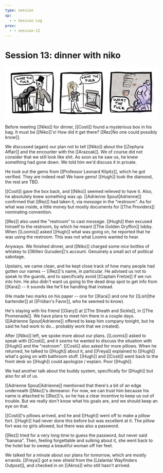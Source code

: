 ```yaml
---
type: session
up:
  - - Session Log
prev:
  - - session-12
---
```


# Session 13: dinner with niko
![](/assets/obsidian/comic%2016.jpeg)

Before meeting [[Niko]] for dinner, [[Costi]] found a mysterious box in his bag. It must be [[Niko]]'s! How did it get there? [[Rez|No one could possibly know]].

We discussed (again) our plan not to tell [[Niko]] about the [[Zephyra Affair]] and the encounter with the [[Arazoak]]. We of course did not consider that we still look like shit. As soon as he saw us, he knew something had gone down. We told him we'd discuss it in private.

He took out the gems from [[Professor Leonard Klipitz]], which he got verified. They are indeed real! We have gems! [[Hugh]] took the diamond, the rest are TBD.

[[Costi]] gave the box back, and [[Niko]] seemed relieved to have it. Also, he absolutely knew something was up. [[Adrienne Spout|Adrienne]] confirmed that [[Rez]] had taken it, via *message* in the "restroom". As for what was inside, a little money but mostly documents for [[The Providers]] nominating convention.

[[Rez]] also used the "restroom" to cast *message*. [[Hugh]] then excused himself to the restroom, by which he meant [[The Golden Gryffon]] lobby. When [[Loomis]] asked [[Hugh]] what was going on, he reported that he was using the restroom. This was not what Loomis wanted to hear. 

Anyways. We finished dinner, and [[Niko]] charged some *nice* bottles of whiskey to [[Willen Guruden]]'s account. Genuinely a small act of political sabotage. 

Upstairs, we came clean, and he kept close track of how many people had gotten our names -- [[Rez]]'s name, in particular. He advised us not to speak to the guards, and to specifically avoid [[Captain Fretze]] if we run into him. He also didn't want us going to the dead drop spot to get info from [[Kara]] -- it sounds like he'll be handling that instead.

(He made two marks on his paper -- one for [[Kara]] and one for [[Lish|the bartender]] at [[Fridian's Favor]], who he seemed to know).

He's staying with his friend [[Giary]] at [[The Sheath and Sickle]], in [[The Promenade]]. We have plans to meet him there in a couple days. ([[Adrienne Spout|Adrienne]] offered to keep him company tonight, but he said he had work to do... probably work that we created).

After [[Niko]] left, we spoke more about our plans. [[Loomis]] asked to speak with [[Costi]], and it *seems* he wanted to discuss the situation with [[Hugh]] and the "restroom". [[Costi]] also asked for more pillows. When he returned, he talked to [[Hugh]] about it, and [[Freya]] explained to [[Hugh]] what's going on with bathroom stuff. [[Hugh]] and [[Costi]] went back to the front desk so [[Hugh]] could apologize / explain. Poor [[Hugh]]. 

We had another talk about the buddy system, specifically for [[Hugh]] but also for all of us. 

[[Adrienne Spout|Adrienne]] mentioned that there's a bit of an edge underneath [[Niko]]'s demeanor. For now, we can trust him because his name is attached to [[Rez]]'s, so he has a clear incentive to keep us out of trouble. But we really don't know what his goals are, and we should keep an eye on that.

[[Costi]]'s pillows arrived, and he and [[Hugh]] went off to make a pillow fort. [[Hugh]] had never done this before but was excellent at it. The pillow fort was no girls allowed, but there was also a password. 

[[Rez]] tried for a very long time to guess the password, but never said "banana". Then, feeling forgettable and sulking about it, she went back to the hotel bar to sweep a beautiful woman off her feet. 

We talked for a minute about our plans for tomorrow, which are mostly errands. [[Freya]] got a new shield from the [[Jalantar Wayfinders Outpost]], and checked in on [[Akros]] who still hasn't arrived. 
